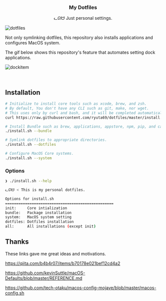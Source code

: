 <h3 align="center">My Dotfiles</h3>
<p align="center">ᓚᘏᗢ Just personal settings.</p>

<img alt="dotfiles" src="https://user-images.githubusercontent.com/41639488/79629086-6399a780-8181-11ea-8959-e6f29a2fe6d4.png">

Not only symlinking dotfiles, this repository also installs applications and configures MacOS system.

The gif below shows this repository's feature that automates setting dock applications.

![dockitem](https://user-images.githubusercontent.com/41639488/79629823-76af7600-8187-11ea-8a5c-39f49caf4159.gif)

<br />

## Installation

```bash
# Initialize to install core tools such as xcode, brew, and zsh.
# By default, You don't have any CLI such as git, make, nor wget.
# This uses only by curl and bash, and it will be completed automatically.
curl https://raw.githubusercontent.com/ryuta69/dotfiles/master/install.sh | /bin/bash -s -- --init

# Install Bundle such as brew, applications, appstore, npm, pip, and cargo.
./install.sh --bundle

# Symlink dotfiles to appropriate directories.
./install.sh --dotfiles

# Configure MacOS Core systems.
./install.sh --system
```

### Options

```bash
❯ ./install.sh --help

ᓚᘏᗢ < This is my personal dotfiles.

Options for install.sh
=================================================
init:     Core intialization
bundle:   Package installation
system:   MacOS system setting
dotfiles: Dotfiles installation
all:      All installations (except init)
```

## Thanks
These links gave me great ideas and motivations.

https://qiita.com/b4b4r07/items/b70178e021bef12cd4a2

https://github.com/kevinSuttle/macOS-Defaults/blob/master/REFERENCE.md

https://github.com/tech-otaku/macos-config-mojave/blob/master/macos-config.sh

